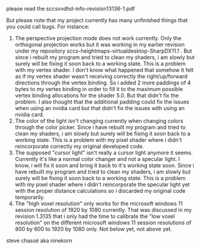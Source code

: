 please read the sccsvvdhd-info-revision13136-1.pdf

But please note that my project currently has many unfinished things that you could call bugs. For instance:

1. The perspective projection mode does not work currently. Only the orthogonal projection works but it was working in my earlier revision under my repository sccs-heightmaps-virtualdesktop-SharpDX11.1 . But since i rebuilt my program and tried to clean my shaders, i am slowly but surely will be fixing it soon back to a working state. This is a problem with my vertex shader. I don't know what happened that somehow it felt as if my vertex shader wasn't receiving correctly the right/up/forward directions through the vertex binding. So i added 2 more paddings of 4 bytes to my vertex binding in order to fill it to the maximum possible vertex binding allocations for the shader 5.0. But that didn't fix the problem. I also thought that the additional padding could fix the issues when using an nvidia card but that didn't fix the issues with using an nvidia card.
2. The color of the light isn't changing currently when changing colors through the color picker. Since i have rebuilt my program and tried to clean my shaders, i am slowly but surely will be fixing it soon back to a working state. This is a problem with my pixel shader where i didn't reincorporate correctly my original developed code.
3. The supposed "cursor light" isn't really a cursor light anymore it seems. Currently it's like a normal color changer and not a specular light. I know, i will fix it soon and bring it back to it's working state soon. Since i have rebuilt my program and tried to clean my shaders, i am slowly but surely will be fixing it soon back to a working state. This is a problem with my pixel shader where i didn't reincorporate the specular light yet with the proper distance calculations so i discarded my original code temporarily. 
4. The "high voxel resolution" only works for the microsoft windows 11 session resolution of 1920 by 1080 currently. That was discussed in my revision 1.3135 that i only had the time to calibrate the "low voxel resolution" on the different microsoft windows 11 session resolutions of 800 by 600 to 1920 by 1080 only. Not below yet, not above yet.

steve chassé aka ninekorn

